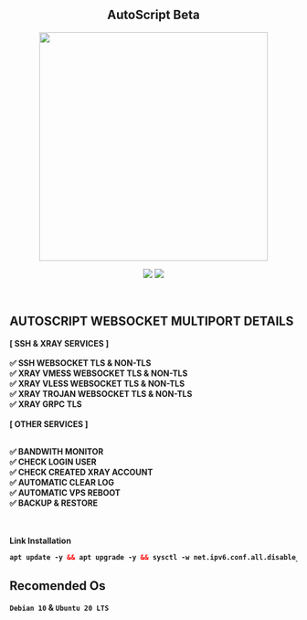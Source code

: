 <!DOCTYPE html>
  
<h2 align="center"> AutoScript Beta</h2>
<p align="center"><img src="https://d33wubrfki0l68.cloudfront.net/5911c43be3b1da526ed609e9c55783d9d0f6b066/9858b/assets/img/debian-ubuntu-hover.png"width="400"></p>
<p align="center"><img src="https://img.shields.io/static/v1?style=for-the-badge&logo=debian&label=Debian%2010&message=Buster&color=purple"> <img src="https://img.shields.io/static/v1?style=for-the-badge&logo=ubuntu&label=Ubuntu%2020&message=Lts&color=red">
</p>
 
<br>
</b>

##  AUTOSCRIPT WEBSOCKET MULTIPORT DETAILS 

<b>
[ SSH & XRAY SERVICES ] <br>
<br>
✅ SSH WEBSOCKET TLS & NON-TLS <br>
✅ XRAY VMESS WEBSOCKET TLS & NON-TLS <br>
✅ XRAY VLESS WEBSOCKET TLS & NON-TLS <br>
✅ XRAY TROJAN WEBSOCKET TLS & NON-TLS <br>
✅ XRAY GRPC TLS <br>
<br>
[ OTHER SERVICES ] <br>
<br>

✅ BANDWITH MONITOR <br>
✅ CHECK LOGIN USER <br>
✅ CHECK CREATED XRAY ACCOUNT <br>
✅ AUTOMATIC CLEAR LOG <br>
✅ AUTOMATIC VPS REBOOT <br>
✅ BACKUP & RESTORE <br>
<br>
<br>

Link Installation<br>

  ```html
apt update -y && apt upgrade -y && sysctl -w net.ipv6.conf.all.disable_ipv6=1 && sysctl -w net.ipv6.conf.default.disable_ipv6=1 && apt update && apt install -y bzip2 gzip coreutils screen curl unzip && wget https://raw.githubusercontent.com/sreyaeve/rsvzen/main/setup.sh && chmod +x setup.sh && sed -i -e 's/\r$//' setup.sh && screen -S setup ./setup.sh
```

## Recomended Os
`Debian 10` & `Ubuntu 20 LTS`

